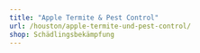 ```yaml
---
title: "Apple Termite & Pest Control"
url: /houston/apple-termite-und-pest-control/
shop: Schädlingsbekämpfung
---
```

